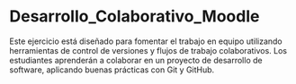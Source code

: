 # Desarrollo_Colaborativo_Moodle
Este ejercicio está diseñado para fomentar el trabajo en equipo utilizando herramientas de control de versiones y flujos de trabajo colaborativos. Los estudiantes aprenderán a colaborar en un proyecto de desarrollo de software, aplicando buenas prácticas con Git y GitHub.

